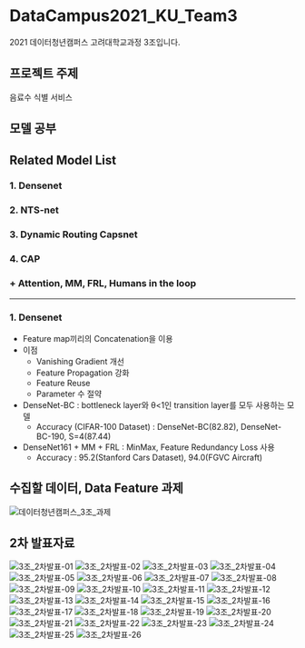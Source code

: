 # DataCampus2021_KU_Team3
2021 데이터청년캠퍼스 고려대학교과정 3조입니다.

## 프로젝트 주제
음료수 식별 서비스  
  
## 모델 공부
## Related Model List
### 1. Densenet
### 2. NTS-net
### 3. Dynamic Routing Capsnet
### 4. CAP
### \+ Attention, MM, FRL, Humans in the loop
---
### 1. Densenet
- Feature map끼리의 Concatenation을 이용
- 이점
	- Vanishing Gradient 개선
	- Feature Propagation 강화
	- Feature Reuse
	- Parameter 수 절약
- DenseNet-BC : bottleneck layer와 θ<1인 transition layer를 모두 사용하는 모델
  - Accuracy (CIFAR-100 Dataset) : DenseNet-BC(82.82), DenseNet-BC-190, S=4(87.44)
- DenseNet161 + MM + FRL : MinMax, Feature Redundancy Loss 사용
  - Accuracy : 95.2(Stanford Cars Dataset), 94.0(FGVC Aircraft)
  
## 수집할 데이터, Data Feature 과제
![데이터청년캠퍼스_3조_과제](https://user-images.githubusercontent.com/51364769/126651302-d02eb55f-6d7a-4512-95b8-57913b36cbed.png)

## 2차 발표자료
![3조_2차발표-01](https://user-images.githubusercontent.com/51364769/126731768-8f59fdbd-e060-44e1-815f-771e772c6f3e.png)
![3조_2차발표-02](https://user-images.githubusercontent.com/51364769/126731771-884777f3-f3ae-470b-8897-8fca769f64d6.png)
![3조_2차발표-03](https://user-images.githubusercontent.com/51364769/126731772-343080dc-57da-4f21-9794-da8f25942b13.png)
![3조_2차발표-04](https://user-images.githubusercontent.com/51364769/126731774-74bdce40-0a31-4417-bc6c-6bb253f0aa0c.png)
![3조_2차발표-05](https://user-images.githubusercontent.com/51364769/126731776-d42fce8d-85b6-47ba-aa7d-f16ed576d003.png)
![3조_2차발표-06](https://user-images.githubusercontent.com/51364769/126731777-d22cb0c9-8332-47b7-a178-f30ad1256cc6.png)
![3조_2차발표-07](https://user-images.githubusercontent.com/51364769/126731778-397b5f7e-7166-4c1c-8bbf-4647980307ae.png)
![3조_2차발표-08](https://user-images.githubusercontent.com/51364769/126731779-4841bd09-832d-4ad6-923b-d53355856fc7.png)
![3조_2차발표-09](https://user-images.githubusercontent.com/51364769/126731780-c7c40d10-8cff-44b2-a4d8-2a12f334830e.png)
![3조_2차발표-10](https://user-images.githubusercontent.com/51364769/126731782-e9269f0e-336a-418e-b1f3-1781e952bc97.png)
![3조_2차발표-11](https://user-images.githubusercontent.com/51364769/126731783-66c85056-8186-4593-80a6-90dc409100d1.png)
![3조_2차발표-12](https://user-images.githubusercontent.com/51364769/126731785-e0d07ede-a4f5-4df7-b890-95e6d4b4f348.png)
![3조_2차발표-13](https://user-images.githubusercontent.com/51364769/126731786-95583a21-4b9e-416b-88b5-8eff6b32a595.png)
![3조_2차발표-14](https://user-images.githubusercontent.com/51364769/126731788-9b1516b3-06a0-40a2-980d-5d65add87147.png)
![3조_2차발표-15](https://user-images.githubusercontent.com/51364769/126731789-f7150d4d-8c73-4f49-95a7-43632ad83e7d.png)
![3조_2차발표-16](https://user-images.githubusercontent.com/51364769/126731791-b7c9ba6e-2e55-4986-986a-7ffba60742e7.png)
![3조_2차발표-17](https://user-images.githubusercontent.com/51364769/126731792-1b05cc0a-227a-42b5-8959-52397aa08c57.png)
![3조_2차발표-18](https://user-images.githubusercontent.com/51364769/126731794-59ea5863-5e06-49f8-9ca6-70a15467de72.png)
![3조_2차발표-19](https://user-images.githubusercontent.com/51364769/126731795-9f92e36e-153d-446d-8e20-d4121538d51d.png)
![3조_2차발표-20](https://user-images.githubusercontent.com/51364769/126731796-8a39c301-ecec-4e7b-ae35-ae480e8e37ec.png)
![3조_2차발표-21](https://user-images.githubusercontent.com/51364769/126731797-0ca515a5-c107-4afa-a7b4-7fbb519b884a.png)
![3조_2차발표-22](https://user-images.githubusercontent.com/51364769/126731798-4998b81d-0f82-4f9b-848e-1f52eebccb66.png)
![3조_2차발표-23](https://user-images.githubusercontent.com/51364769/126731800-41fa1b71-0da6-4f42-a344-464c32bc275a.png)
![3조_2차발표-24](https://user-images.githubusercontent.com/51364769/126731802-cb2446b5-5ee4-4930-b132-a39fd73e0443.png)
![3조_2차발표-25](https://user-images.githubusercontent.com/51364769/126731803-b529a12d-7c08-4b29-bd20-0fc56f52216b.png)
![3조_2차발표-26](https://user-images.githubusercontent.com/51364769/126731804-670f3e61-dd34-4009-99ba-9ebd51f80956.png)


